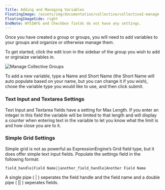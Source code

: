```yaml
---
Title: Adding and Managing Variables
FloatingImage: /assets/img/documentation/collective/collective2-manage-mag.jpg
FloatingImageSide: right
EndNote: WYSIWYG and Checkbox fields do not have any settings.
---
```


Once you have created a group or groups, you will need to add variables to your groups and organize or otherwise manage them.

To get started, click the edit icon in the sidebar of the group you wish to add or orginaize variables in.

![Manage Collective Groups](/assets/img/documentation/collective/collective-manage-group.png)

To add a new variable, type a Name and Short Name (the Short Name will auto populate based on your name, but you can change it if you wish), chose the variable type you would like to use, and then click submit.

### Text Input and Textarea Settings

Text Input and Textarea fields have a setting for Max Length. If you enter an integer in this field the variable will be limited to that length and will display a counter when entering text in the variable to let you know what the limit is and how close you are to it.

### Simple Grid Settings

Simple grid is not as powerful as ExpressionEngine’s Grid field type, but it does offer simple text input fields. Populate the settings field in the following format:

<div class="content-blocks__pre-wrapper">
<pre>
<code class="language-ee">field_handle|Field Name||another_field_handle|Another Field Name</code>
</pre>
</div>

A single pipe ( | ) seperates the field handle and the field name and a double pipe (  ||  ) seperates fields.
